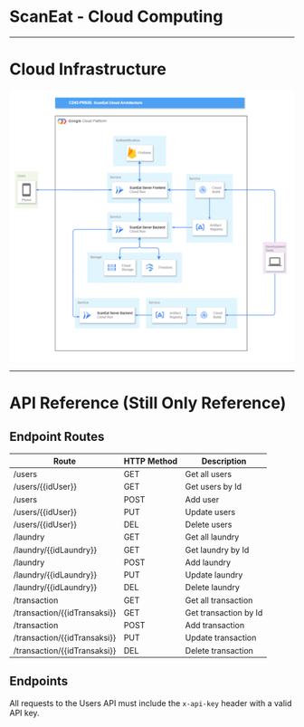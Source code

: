 # ScanEat - Cloud Computing

---

# Cloud Infrastructure
<img src="https://github.com/ScanEat-team/.github/blob/d9e6d90ac66e3c405f243abd1ec926fb9adfd140/assets/Google%20cloud%20Architeture.png">

---

# API Reference (Still Only Reference)
## Endpoint Routes

| Route                           | HTTP Method | Description                                  |
|---------------------------------|-------------|----------------------------------------------|
| /users                          | GET         | Get all users                                |
| /users/{{idUser}}               | GET         | Get users by Id                              |
| /users                          | POST        | Add user                                     |
| /users/{{idUser}}               | PUT         | Update users                                 |
| /users/{{idUser}}               | DEL         | Delete users                                 |
| /laundry                        | GET         | Get all laundry                              |
| /laundry/{{idLaundry}}          | GET         | Get laundry by Id                            |
| /laundry                        | POST        | Add laundry                                  |
| /laundry/{{idLaundry}}          | PUT         | Update laundry                               |
| /laundry/{{idLaundry}}          | DEL         | Delete laundry                               |
| /transaction                    | GET         | Get all transaction                          |
| /transaction/{{idTransaksi}}    | GET         | Get transaction by Id                        |
| /transaction                    | POST        | Add transaction                              |
| /transaction/{{idTransaksi}}    | PUT         | Update transaction                           |
| /transaction/{{idTransaksi}}    | DEL         | Delete transaction                           |

## Endpoints
All requests to the Users API must include the `x-api-key` header with a valid API key.
